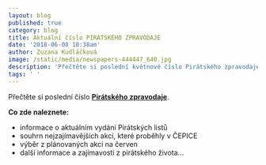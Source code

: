 ```yaml
---
layout: blog
published: true
category: blog
title: Aktuální číslo PIRÁTSKÉHO ZPRAVODAJE
date: '2018-06-08 10:38am'
author: Zuzana Kudláčková
image: /static/media/newspapers-444447_640.jpg
description: 'Přečtěte si poslední květnové číslo Pirátského zpravodaje. '
tags: ' '
---
```

Přečtěte si poslední číslo [**Pirátského zpravodaje**](https://cb.pirati.cz/assets/img/zpravodaj_kveten.pdf). 

**Co zde naleznete:**

* informace o aktuálním vydání Pirátských listů
* souhrn nejzajímavějších akcí, které proběhly v ČEPICE
* výběr z plánovaných akcí na červen
* další informace a zajímavosti z pirátského života...
